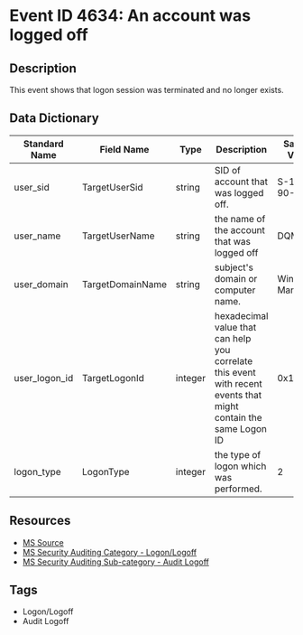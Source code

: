 # Event ID 4634: An account was logged off

## Description
This event shows that logon session was terminated and no longer exists.

## Data Dictionary
|Standard Name|Field Name|Type|Description|Sample Value|
|---|---|---|---|---|
|user_sid|TargetUserSid|string|SID of account that was logged off.|S-1-5-90-1|
|user_name|TargetUserName|string|the name of the account that was logged off|DQM-1|
|user_domain|TargetDomainName|string|subject's domain or computer name.|Window Manager|
|user_logon_id|TargetLogonId|integer|hexadecimal value that can help you correlate this event with recent events that might contain the same Logon ID|0x1a0992|
|logon_type|LogonType|integer|the type of logon which was performed.|2|

## Resources
* [MS Source](https://github.com/MicrosoftDocs/windows-itpro-docs/blob/master/windows/security/threat-protection/auditing/event-4634.md)
* [MS Security Auditing Category - Logon/Logoff](https://docs.microsoft.com/en-us/windows/security/threat-protection/auditing/advanced-security-audit-policy-settings#logonlogoff)
* [MS Security Auditing Sub-category - Audit Logoff](https://github.com/MicrosoftDocs/windows-itpro-docs/tree/master/windows/security/threat-protection/auditing/audit-logoff.md)

## Tags
* Logon/Logoff
* Audit Logoff